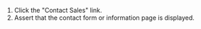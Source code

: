 1. Click the "Contact Sales" link.
2. Assert that the contact form or information page is displayed.